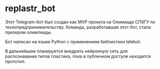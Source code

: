 # replastr_bot

Этот Telegram-бот был создан как MVP проекта на Олимиаде СПбГУ по технопредпринимательству. Команда, разработавшая этот бот, стала призером олимпиады.

Бот написан на языке Python с применением библиотеки telebot.

В дальнейшем планируется внедрить нейронную сеть для распознавания типов пластика, пока в публичном доступе находится прототип.
